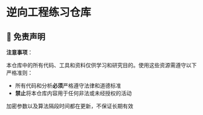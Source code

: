 # 逆向工程练习仓库

## 🚨 免责声明

**注意事项**：

本仓库中的所有代码、工具和资料仅供学习和研究目的。使用这些资源需遵守以下严格准则：

- 所有代码和分析**必须**严格遵守法律和道德标准
- **禁止**将本仓库内容用于任何非法或未经授权的活动

加密参数以及算法隔段时间都在更新，不保证长期有效
